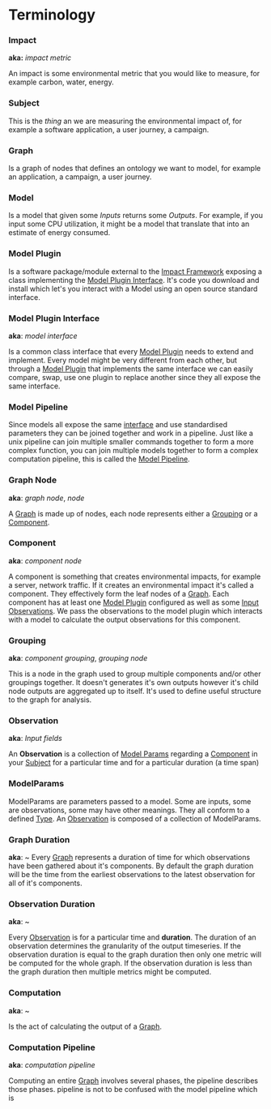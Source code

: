 # Terminology

### Impact

**aka:** *impact metric*

An impact is some environmental metric that you would like to measure, for example carbon, water, energy.

### Subject

This is the *thing* an we are measuring the environmental impact of, for example a software application, a user journey, a campaign.

### Graph 

Is a graph of nodes that defines an ontology we want to model, for example an application, a campaign, a user journey. 

### Model

Is a model that given some *Inputs* returns some *Outputs*. For example, if you input some CPU utilization, it might be a model that translate that into an estimate of energy consumed.

### Model Plugin

Is a software package/module external to the [Impact Framework](./04-specification/impact-framework.md) exposing a class implementing the [Model Plugin Interface](./04-specification/model-plugin.md). It's code you download and install which let's you interact with a Model using an open source standard interface.

### Model Plugin Interface

**aka**: *model interface*

Is a common class interface that every [Model Plugin](./04-specification/model-plugin.md) needs to extend and implement. Every model might be very different from each other, but through a [Model Plugin](./04-specification/model-plugin.md) that implements the same interface we can easily compare, swap, use one plugin to replace another since they all expose the same interface.

### Model Pipeline

Since models all expose the same [interface](#model-plugin-interface) and use standardised parameters they can be joined together and work in a pipeline. Just like a unix pipeline can join multiple smaller commands together to form a more complex function, you can join multiple models together to form a complex computation pipeline, this is called the [Model Pipeline](./04-specification/model-pipeline.md).

### Graph Node

**aka**: *graph node*, *node*

A [Graph](/04-specification/graph.md) is made up of nodes, each node represents either a [Grouping](#Grouping) or a [Component](#Component). 

### Component

**aka**: *component node*

A component is something that creates environmental impacts, for example a server, network traffic. If it creates an environmental impact it's called a component. They effectively form the leaf nodes of a [Graph](./04-specification/graph.md). Each component has at least one [Model Plugin](./04-specification/model-plugin.md) configured as well as some [Input Observations](./04-specification/observations.md). We pass the observations to the model plugin which interacts with a model to calculate the output observations for this component.

### Grouping

**aka**: *component grouping*, *grouping node*

This is a node in the graph used to group multiple components and/or other groupings together. It doesn't generates it's own outputs however it's child node outputs are aggregated up to itself. It's used to define useful structure to the graph for analysis.

### Observation

**aka**: *Input fields*

An **Observation** is a collection of [Model Params](#modelparams) regarding a [Component](#component) in your [Subject](#subject) for a particular time and for a particular duration (a time span)

### ModelParams

ModelParams are parameters passed to a model. Some are inputs, some are observations, some may have other meanings. They all conform to a defined [Type](https://github.com/Green-Software-Foundation/if/blob/29280ff9cd9c9a843ab1842c728751aafdf21756/src/types/impl.ts#L14). An [Observation](#observation) is composed of a collection of ModelParams.

### Graph Duration

**aka**: ~
Every [Graph](/04-specification/graph.md) represents a duration of time for which observations have been gathered about it's components. By default the graph duration will be the time from the earliest observations to the latest observation for all of it's components.

### Observation Duration

**aka**: ~

Every [Observation](#observation) is for a particular time and **duration**. The duration of an observation determines the granularity of the output timeseries. If the observation duration is equal to the graph duration then only one metric will be computed for the whole graph. If the observation duration is less than the graph duration then multiple metrics might be computed.


### Computation

**aka**: ~

Is the act of calculating the output of a [Graph](/04-specification/graph.md).

### Computation Pipeline

**aka**: *computation pipeline*

Computing an entire [Graph](/04-specification/graph.md) involves several phases, the pipeline describes those phases.  pipeline is not to be confused with the model pipeline which is 

